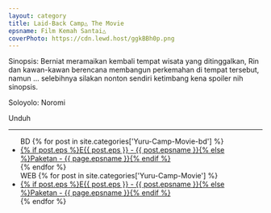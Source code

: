 ```yaml
---
layout: category
title: Laid-Back Camp△ The Movie
epsname: Film Kemah Santai△
coverPhoto: https://cdn.lewd.host/ggkBBh0p.png
---
```


Sinopsis: Berniat meramaikan kembali tempat wisata yang ditinggalkan, Rin dan kawan-kawan berencana membangun perkemahan di tempat tersebut, namun ... selebihnya silakan nonton sendiri ketimbang kena spoiler nih sinopsis.

Soloyolo: Noromi

Unduh

---
  <ul>
  BD
    {% for post in site.categories['Yuru-Camp-Movie-bd'] %}
  <li><a class="white pinkhover" href="{{ site.baseurl }}{{ post.url }}">{% if post.eps %}E{{ post.eps }} - {{ post.epsname }}{% else %}Paketan - {{ page.epsname }}{% endif %}</a></li>
  {% endfor %}<br>
  WEB
    {% for post in site.categories['Yuru-Camp-Movie'] %}
  <li><a class="white pinkhover" href="{{ site.baseurl }}{{ post.url }}">{% if post.eps %}E{{ post.eps }} - {{ post.epsname }}{% else %}Paketan - {{ page.epsname }}{% endif %}</a></li>
  {% endfor %}
  </ul>